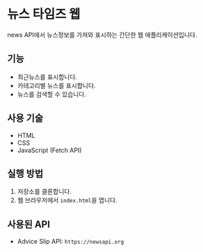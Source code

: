 # 뉴스 타임즈 웹 

news API에서 뉴스정보를 가져와 표시하는 간단한 웹 애플리케이션입니다.

## 기능

*   최근뉴스를 표시합니다.
*   카테고리별 뉴스를 표시합니다.
*   뉴스를 검색할 수 있습니다.

## 사용 기술

*   HTML
*   CSS
*   JavaScript (Fetch API)

## 실행 방법

1.  저장소를 클론합니다.
2.  웹 브라우저에서 `index.html`을 엽니다.

## 사용된 API

*   Advice Slip API: `https://newsapi.org`
